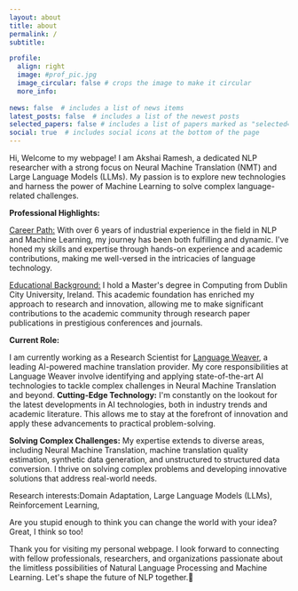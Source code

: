 ```yaml
---
layout: about
title: about
permalink: /
subtitle:

profile:
  align: right
  image: #prof_pic.jpg
  image_circular: false # crops the image to make it circular
  more_info:
    
news: false  # includes a list of news items
latest_posts: false  # includes a list of the newest posts
selected_papers: false # includes a list of papers marked as "selected={true}"
social: true  # includes social icons at the bottom of the page
---
```

Hi, Welcome to my webpage! I am Akshai Ramesh, a dedicated NLP researcher with a strong focus on Neural Machine Translation (NMT) and Large Language Models (LLMs).  My passion is to explore new technologies and harness the power of Machine Learning to solve complex language-related challenges.

<b>Professional Highlights:</b>

<u>Career Path:</u> With over 6 years of industrial experience in the field in NLP and Machine Learning, my journey has been both fulfilling and dynamic. I've honed my skills and expertise through hands-on experience and academic contributions, making me well-versed in the intricacies of language technology.

<u>Educational Background:</u> I hold a Master's degree in Computing from Dublin City University, Ireland. This academic foundation has enriched my approach to research and innovation, allowing me to make significant contributions to the academic community through research paper publications in prestigious conferences and journals.

<b>Current Role:</b>

I am currently working as  a Research Scientist for [Language Weaver](https://www.rws.com/language-weaver/), a leading AI-powered machine translation provider. My core responsibilities at Language Weaver involve identifying and applying state-of-the-art AI technologies to tackle complex challenges in Neural Machine Translation and beyond.
<b>Cutting-Edge Technology:</b> I'm constantly on the lookout for the latest developments in AI technologies, both in industry trends and academic literature. This allows me to stay at the forefront of innovation and apply these advancements to practical problem-solving.

<b>Solving Complex Challenges:</b> My expertise extends to diverse areas, including Neural Machine Translation, machine translation quality estimation, synthetic data generation, and unstructured to structured data conversion. I thrive on solving complex problems and developing innovative solutions that address real-world needs.

Research interests:Domain Adaptation, Large Language Models (LLMs), Reinforcement Learning, 


Are you stupid enough to think you can change the world with your idea? Great, I think so too!

Thank you for visiting my personal webpage. I look forward to connecting with fellow professionals, researchers, and organizations passionate about the limitless possibilities of Natural Language Processing and Machine Learning. Let's shape the future of NLP together.🚀
